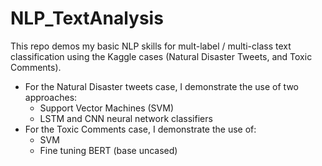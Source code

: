 # NLP_TextAnalysis
This repo demos my basic NLP skills for mult-label / multi-class text classification using the Kaggle cases (Natural Disaster Tweets, and Toxic Comments). 

- For the Natural Disaster tweets case, I demonstrate the use of two approaches:
  - Support Vector Machines (SVM)
  - LSTM and CNN neural network classifiers
- For the Toxic Comments case, I demonstrate the use of:
  - SVM
  - Fine tuning BERT (base uncased)
